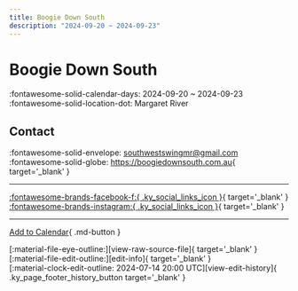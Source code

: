 ```yaml
---
title: Boogie Down South
description: "2024-09-20 ~ 2024-09-23"
---
```


# Boogie Down South 

:fontawesome-solid-calendar-days: 2024-09-20 ~ 2024-09-23  
:fontawesome-solid-location-dot: Margaret River  

## Contact

:fontawesome-solid-envelope: <southwestswingmr@gmail.com>  
:fontawesome-solid-globe: <https://boogiedownsouth.com.au>{ target='_blank' }  

---

 [:fontawesome-brands-facebook-f:{ .ky_social_links_icon }](https://www.facebook.com/SouthWestSwingMR){ target='_blank' } [:fontawesome-brands-instagram:{ .ky_social_links_icon }](https://instagram.com/southwestswingmargaretriver){ target='_blank' }

---

[Add to Calendar](https://swing.news/ics/en/2024/au/boogie-down-south-2024.ics){ .md-button }

<div class="ky_page_footer" markdown>
<div class="ky_page_footer_trailing" markdown="span">
[:material-file-eye-outline:][view-raw-source-file]{ target='_blank' }
[:material-file-edit-outline:][edit-info]{ target='_blank' }
</div>
<div class="ky_page_footer_leading" markdown="span">
[:material-clock-edit-outline: 2024-07-14 20:00 UTC][view-edit-history]{ .ky_page_footer_history_button target='_blank' }
</div>
</div>

[view-raw-source-file]: https://github.com/swingdance/events/blob/main/2024/au/boogie-down-south-2024.json "View Raw Source File"
[edit-info]: https://github.com/swingdance/events/issues/new?assignees=&labels=update+event&projects=&template=03-update_entity.yml&title=%5B2024%2Fau%5D%20Boogie%20Down%20South&region=au&year=2024&id=boogie-down-south-2024&name=Boogie%20Down%20South&org_id= "Edit Info"

[view-edit-history]: https://github.com/swingdance/events/commits/main/2024/au/boogie-down-south-2024.json "View Edit History"
